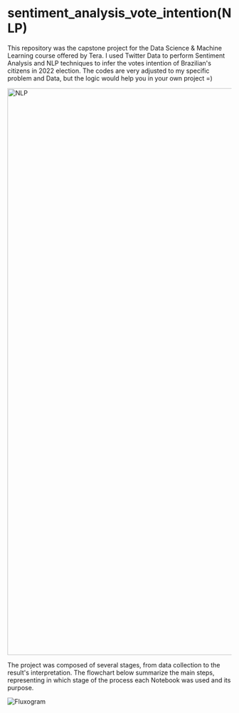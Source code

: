 # sentiment_analysis_vote_intention(NLP)
This repository was the capstone project for the Data Science &amp; Machine Learning course offered by Tera. I used Twitter Data to perform Sentiment Analysis and NLP techniques to infer the votes intention of Brazilian's citizens in 2022 election. The codes are very adjusted to my specific problem and Data, but the logic would help you in your own project =)

<img width="1273" alt="NLP" src="https://user-images.githubusercontent.com/109702220/230956512-3c82e0a6-cb65-4375-8b9b-84800bbb968f.png">

The project was composed of several stages, from data collection to the result's interpretation. The flowchart below summarize the main steps, representing in which stage of the process each Notebook was used and its purpose.

![Fluxogram](https://user-images.githubusercontent.com/109702220/230956693-6bf67222-2cb9-44f1-9640-4ae92e3088d8.png)


